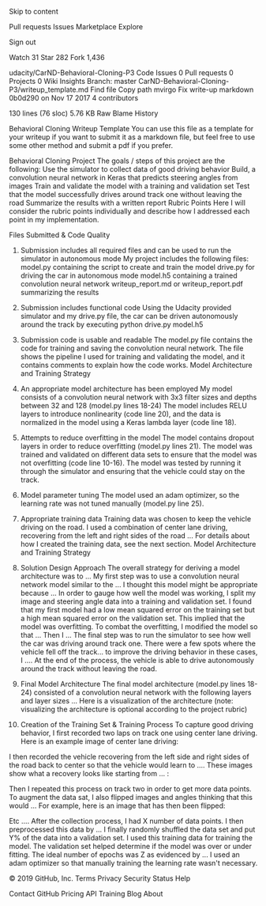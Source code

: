 Skip to content


  
Pull requests 
Issues 
Marketplace 
Explore 
 
 

Sign out 


 Watch 
31 
 Star 
282 
 Fork 
1,436 

udacity/CarND-Behavioral-Cloning-P3 
 Code 
 Issues 0 
 Pull requests 0 
 Projects 0 
 Wiki 
 Insights 
Branch: master 
CarND-Behavioral-Cloning-P3/writeup_template.md 
Find file 
Copy path 
 mvirgo Fix write-up markdown 
0b0d290 on Nov 17 2017 
4 contributors 
 
 
 
 
130 lines (76 sloc) 5.76 KB 
Raw
Blame
History
   
Behavioral Cloning
Writeup Template
You can use this file as a template for your writeup if you want to submit it as a markdown file, but feel free to use some other method and submit a pdf if you prefer.

Behavioral Cloning Project
The goals / steps of this project are the following:
Use the simulator to collect data of good driving behavior
Build, a convolution neural network in Keras that predicts steering angles from images
Train and validate the model with a training and validation set
Test that the model successfully drives around track one without leaving the road
Summarize the results with a written report
Rubric Points
Here I will consider the rubric points individually and describe how I addressed each point in my implementation.

Files Submitted & Code Quality
1. Submission includes all required files and can be used to run the simulator in autonomous mode
My project includes the following files:
model.py containing the script to create and train the model
drive.py for driving the car in autonomous mode
model.h5 containing a trained convolution neural network
writeup_report.md or writeup_report.pdf summarizing the results
2. Submission includes functional code
Using the Udacity provided simulator and my drive.py file, the car can be driven autonomously around the track by executing
python drive.py model.h5
3. Submission code is usable and readable
The model.py file contains the code for training and saving the convolution neural network. The file shows the pipeline I used for training and validating the model, and it contains comments to explain how the code works.
Model Architecture and Training Strategy
1. An appropriate model architecture has been employed
My model consists of a convolution neural network with 3x3 filter sizes and depths between 32 and 128 (model.py lines 18-24)
The model includes RELU layers to introduce nonlinearity (code line 20), and the data is normalized in the model using a Keras lambda layer (code line 18).
2. Attempts to reduce overfitting in the model
The model contains dropout layers in order to reduce overfitting (model.py lines 21).
The model was trained and validated on different data sets to ensure that the model was not overfitting (code line 10-16). The model was tested by running it through the simulator and ensuring that the vehicle could stay on the track.
3. Model parameter tuning
The model used an adam optimizer, so the learning rate was not tuned manually (model.py line 25).
4. Appropriate training data
Training data was chosen to keep the vehicle driving on the road. I used a combination of center lane driving, recovering from the left and right sides of the road ...
For details about how I created the training data, see the next section.
Model Architecture and Training Strategy
1. Solution Design Approach
The overall strategy for deriving a model architecture was to ...
My first step was to use a convolution neural network model similar to the ... I thought this model might be appropriate because ...
In order to gauge how well the model was working, I split my image and steering angle data into a training and validation set. I found that my first model had a low mean squared error on the training set but a high mean squared error on the validation set. This implied that the model was overfitting.
To combat the overfitting, I modified the model so that ...
Then I ...
The final step was to run the simulator to see how well the car was driving around track one. There were a few spots where the vehicle fell off the track... to improve the driving behavior in these cases, I ....
At the end of the process, the vehicle is able to drive autonomously around the track without leaving the road.
2. Final Model Architecture
The final model architecture (model.py lines 18-24) consisted of a convolution neural network with the following layers and layer sizes ...
Here is a visualization of the architecture (note: visualizing the architecture is optional according to the project rubric)

3. Creation of the Training Set & Training Process
To capture good driving behavior, I first recorded two laps on track one using center lane driving. Here is an example image of center lane driving:

I then recorded the vehicle recovering from the left side and right sides of the road back to center so that the vehicle would learn to .... These images show what a recovery looks like starting from ... :
  
Then I repeated this process on track two in order to get more data points.
To augment the data sat, I also flipped images and angles thinking that this would ... For example, here is an image that has then been flipped:
 
Etc ....
After the collection process, I had X number of data points. I then preprocessed this data by ...
I finally randomly shuffled the data set and put Y% of the data into a validation set.
I used this training data for training the model. The validation set helped determine if the model was over or under fitting. The ideal number of epochs was Z as evidenced by ... I used an adam optimizer so that manually training the learning rate wasn't necessary.

© 2019 GitHub, Inc.
Terms
Privacy
Security
Status
Help
 
Contact GitHub
Pricing
API
Training
Blog
About

